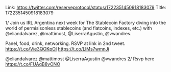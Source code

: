 Link:  https://twitter.com/reserveprotocol/status/1722351450918183079
Title: 1722351450918183079

1/ 
Join us IRL Argentina next week for The Stablecoin Factory diving into the world of permisisonless stablecoins (and flatcoins, indexes, etc.)  with @eliandalvarez, @mattimost, ​@LiserraAgustin,  @vwandres.  

Panel, food, drink, networking. RSVP at link in 2nd tweet. https://t.co/Vie3QOKpOl https://t.co/LlMs7wmnJi

@eliandalvarez @mattimost @LiserraAgustin @vwandres 2/
Rsvp here https://t.co/FUAqB8vONO